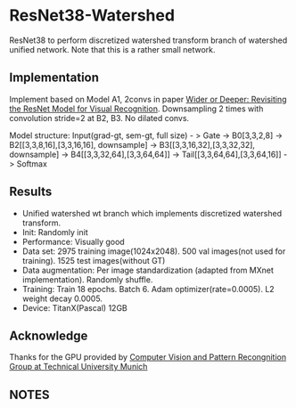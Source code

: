 # ResNet38-Watershed
ResNet38 to perform discretized watershed transform branch of watershed unified network.
Note that this is a rather small network.

## Implementation

Implement based on Model A1, 2convs in paper [Wider or Deeper: Revisiting the ResNet Model for Visual Recognition](https://arxiv.org/abs/1611.10080).
Downsampling 2 times with convolution stride=2 at B2, B3. No dilated convs.

Model structure: Input(grad-gt, sem-gt, full size) - > Gate -> B0[3,3,2,8] -> B2[[3,3,8,16],[3,3,16,16], downsample] -> B3[[3,3,16,32],[3,3,32,32], downsample]
-> B4[[3,3,32,64],[3,3,64,64]] -> Tail[[3,3,64,64],[3,3,64,16]] -> Softmax
## Results

- Unified watershed wt branch which implements discretized watershed transform.
- Init: Randomly init
- Performance: Visually good
- Data set: 2975 training image(1024x2048). 500 val images(not used for training). 1525 test images(without GT) 
- Data augmentation: Per image standardization (adapted from MXnet implementation). Randomly shuffle.
- Training: Train 18 epochs. Batch 6. Adam optimizer(rate=0.0005). L2 weight decay 0.0005.
- Device: TitanX(Pascal) 12GB

## Acknowledge

Thanks for the GPU provided by [Computer Vision and Pattern Recongnition Group at Technical University Munich](https://vision.in.tum.de/)

## NOTES
